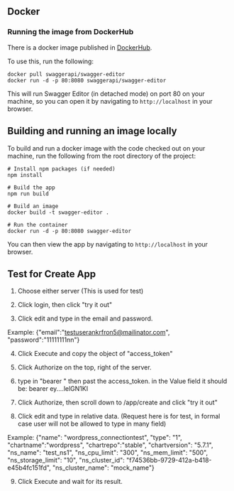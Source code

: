 ## Docker

### Running the image from DockerHub
There is a docker image published in [DockerHub](https://hub.docker.com/r/swaggerapi/swagger-editor/).

To use this, run the following:

```
docker pull swaggerapi/swagger-editor
docker run -d -p 80:8080 swaggerapi/swagger-editor
```

This will run Swagger Editor (in detached mode) on port 80 on your machine, so you can open it by navigating to `http://localhost` in your browser.

## Building and running an image locally

To build and run a docker image with the code checked out on your machine, run the following from the root directory of the project:

```
# Install npm packages (if needed)
npm install

# Build the app
npm run build

# Build an image
docker build -t swagger-editor .

# Run the container
docker run -d -p 80:8080 swagger-editor

```

You can then view the app by navigating to `http://localhost` in your browser.

## Test for Create App
1. Choose either server (This is used for test)

2. Click login, then click "try it out"

3. Click edit and type in the email and password.

Example:
{"email":"testuserankrfron5@mailinator.com", "password":"11111111nn"}

4. Click Execute and copy the object of "access_token"

5. Click Authorize on the top, right of the server.

6. type in "bearer " then past the access_token.
in the Value field it should be:
bearer ey....lelGN1KI

7. Click Authorize, then scroll down to /app/create and click "try it out"

8. Click edit and type in relative data. (Request here is for test, in formal case user will not be allowed to type in many field)

Example:
{"name": "wordpress_connectiontest", "type": "1", "chartname":"wordpress", "chartrepo":"stable", "chartversion": "5.7.1", "ns_name": "test_ns1", "ns_cpu_limit": "300", "ns_mem_limit": "500", "ns_storage_limit": "10", "ns_cluster_id": "f74536bb-9729-412a-b418-e45b4fc151fd", "ns_cluster_name": "mock_name"}

9. Click Execute and wait for its result.